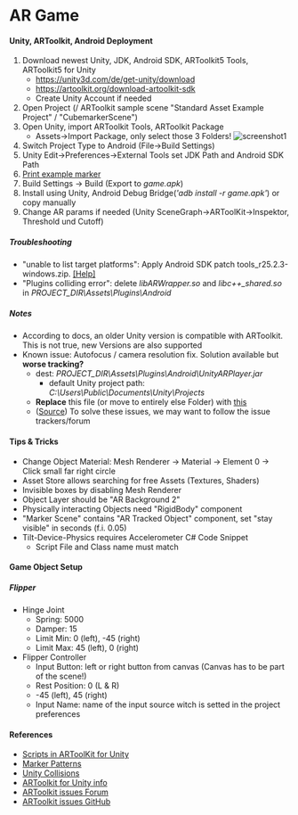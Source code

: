 # AR Game

#### Unity, ARToolkit, Android Deployment

1. Download newest Unity, JDK, Android SDK, ARToolkit5 Tools, ARToolkit5 for Unity
    - https://unity3d.com/de/get-unity/download
    - https://artoolkit.org/download-artoolkit-sdk
    - Create Unity Account if needed
2. Open Project (/ ARToolkit sample scene "Standard Asset Example Project" / "CubemarkerScene")
3. Open Unity, import ARToolkit Tools, ARToolkit Package
    - Assets->Import Package, only select those 3 Folders!
      ![screenshot1](https://cloud.githubusercontent.com/assets/16772796/26814401/7d36be58-4ad9-11e7-9582-7f45398bd31e.png)
4. Switch Project Type to Android (File->Build Settings)
5. Unity Edit->Preferences->External Tools set JDK Path and Android SDK Path
6. [Print example marker](https://github.com/artoolkit/artoolkit5/blob/master/doc/patterns/Hiro%20pattern.pdf)
7. Build Settings -> Build (Export to _game.apk_)
8. Install using Unity, Android Debug Bridge(_'adb install -r game.apk'_) or copy manually
9. Change AR params if needed (Unity SceneGraph->ARToolKit->Inspektor, Threshold und Cutoff)




##### Troubleshooting

- "unable to list target platforms": Apply Android SDK patch tools_r25.2.3-windows.zip. [\[Help\]](http://answers.unity3d.com/questions/1320634/unable-to-list-target-platforms-when-i-try-to-buil.html)
- "Plugins colliding error": delete _libARWrapper.so_ and _libc++\_shared.so_ in _PROJECT_DIR\Assets\Plugins\Android_




##### Notes

- According to docs, an older Unity version is compatible with ARToolkit. This is not true, new Versions are also supported
- Known issue: Autofocus / camera resolution fix. Solution available but **worse tracking?**
  - dest: _PROJECT\_DIR\Assets\Plugins\Android\UnityARPlayer.jar_
    - default Unity project path: _C:\Users\Public\Documents\Unity\Projects_
  - **Replace** this file (or move to entirely else Folder) with [this](http://augmentmy.world/wp-content/uploads/2016/10/UnityARPlayerU2.zip)
  - ([Source](http://augmentmy.world/augmented-reality-unity-games-artoolkit-video-resolution-autofocus))
To solve these issues, we may want to follow the issue trackers/forum
  
  
#### Tips & Tricks

-  Change Object Material: Mesh Renderer -> Material -> Element 0 -> Click small far right circle
-  Asset Store allows searching for free Assets (Textures, Shaders)
-  Invisible boxes by disabling Mesh Renderer
-  Object Layer should be "AR Background 2"
-  Physically interacting Objects need "RigidBody" component
-  "Marker Scene" contains "AR Tracked Object" component, set "stay visible" in seconds (f.i. 0.05)
-  Tilt-Device-Physics requires Accelerometer C# Code Snippet
   - Script File and Class name must match  
        
#### Game Object Setup

##### Flipper
- Hinge Joint
    - Spring: 5000
    - Damper: 15
    - Limit Min: 0 (left), -45 (right)
    - Limit Max: 45 (left), 0 (right)
- Flipper Controller
    - Input Button: left or right button from canvas (Canvas has to be part of the scene!)
    - Rest Position: 0 (L & R)
    - -45 (left), 45 (right)
    - Input Name: name of the input source witch is setted in the project preferences

  
  
#### References

- [Scripts in ARToolKit for Unity](https://artoolkit.org/documentation/doku.php?id=6_Unity:unity_scripts)
- [Marker Patterns](https://github.com/artoolkit/artoolkit5/tree/master/doc/patterns)
- [Unity Collisions](https://docs.unity3d.com/Manual/CollidersOverview.html)
- [ARToolkit for Unity info](https://artoolkit.org/documentation/doku.php?id=6_Unity:unity_about)
- [ARToolkit issues Forum](https://archive.artoolkit.org/community/forums/viewforum.php?f=28&sid=17f117f49402077333898890cefe4ec1)
- [ARToolkit issues GitHub](https://github.com/artoolkit/arunity5/issues)